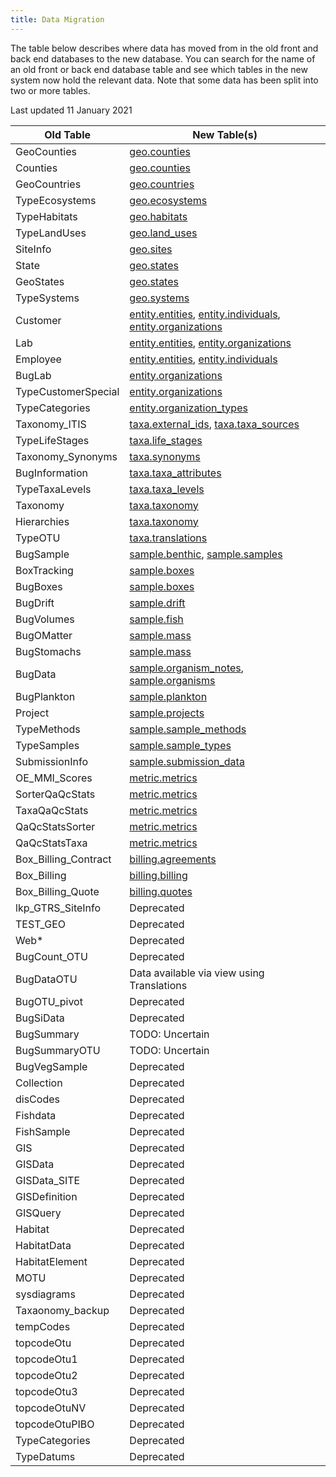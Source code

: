 ```yaml
---
title: Data Migration
---
```


The table below describes where data has moved from in the old front and back end databases to the new database.
        You can search for the name of an old front or back end database table and see which tables in the new system now hold the relevant data.
        Note that some data has been split into two or more tables.

        
 Last updated 11 January 2021

|Old Table|New Table(s)|
|---|---|
|GeoCounties|[geo.counties](schema_geo.html#counties)|
|Counties|[geo.counties](schema_geo.html#counties)|
|GeoCountries|[geo.countries](schema_geo.html#countries)|
|TypeEcosystems|[geo.ecosystems](schema_geo.html#ecosystems)|
|TypeHabitats|[geo.habitats](schema_geo.html#habitats)|
|TypeLandUses|[geo.land_uses](schema_geo.html#land_uses)|
|SiteInfo|[geo.sites](schema_geo.html#sites)|
|State|[geo.states](schema_geo.html#states)|
|GeoStates|[geo.states](schema_geo.html#states)|
|TypeSystems|[geo.systems](schema_geo.html#systems)|
|Customer|[entity.entities](schema_entity.html#entities), [entity.individuals](schema_entity.html#individuals), [entity.organizations](schema_entity.html#organizations)|
|Lab|[entity.entities](schema_entity.html#entities), [entity.organizations](schema_entity.html#organizations)|
|Employee|[entity.entities](schema_entity.html#entities), [entity.individuals](schema_entity.html#individuals)|
|BugLab|[entity.organizations](schema_entity.html#organizations)|
|TypeCustomerSpecial|[entity.organizations](schema_entity.html#organizations)|
|TypeCategories|[entity.organization_types](schema_entity.html#organization_types)|
|Taxonomy_ITIS|[taxa.external_ids](schema_taxa.html#external_ids), [taxa.taxa_sources](schema_taxa.html#taxa_sources)|
|TypeLifeStages|[taxa.life_stages](schema_taxa.html#life_stages)|
|Taxonomy_Synonyms|[taxa.synonyms](schema_taxa.html#synonyms)|
|BugInformation|[taxa.taxa_attributes](schema_taxa.html#taxa_attributes)|
|TypeTaxaLevels|[taxa.taxa_levels](schema_taxa.html#taxa_levels)|
|Taxonomy|[taxa.taxonomy](schema_taxa.html#taxonomy)|
|Hierarchies|[taxa.taxonomy](schema_taxa.html#taxonomy)|
|TypeOTU|[taxa.translations](schema_taxa.html#translations)|
|BugSample|[sample.benthic](schema_sample.html#benthic), [sample.samples](schema_sample.html#samples)|
|BoxTracking|[sample.boxes](schema_sample.html#boxes)|
|BugBoxes|[sample.boxes](schema_sample.html#boxes)|
|BugDrift|[sample.drift](schema_sample.html#drift)|
|BugVolumes|[sample.fish](schema_sample.html#fish)|
|BugOMatter|[sample.mass](schema_sample.html#mass)|
|BugStomachs|[sample.mass](schema_sample.html#mass)|
|BugData|[sample.organism_notes](schema_sample.html#organism_notes), [sample.organisms](schema_sample.html#organisms)|
|BugPlankton|[sample.plankton](schema_sample.html#plankton)|
|Project|[sample.projects](schema_sample.html#projects)|
|TypeMethods|[sample.sample_methods](schema_sample.html#sample_methods)|
|TypeSamples|[sample.sample_types](schema_sample.html#sample_types)|
|SubmissionInfo|[sample.submission_data](schema_sample.html#submission_data)|
|OE_MMI_Scores|[metric.metrics](schema_metric.html#metrics)|
|SorterQaQcStats|[metric.metrics](schema_metric.html#metrics)|
|TaxaQaQcStats|[metric.metrics](schema_metric.html#metrics)|
|QaQcStatsSorter|[metric.metrics](schema_metric.html#metrics)|
|QaQcStatsTaxa|[metric.metrics](schema_metric.html#metrics)|
|Box_Billing_Contract|[billing.agreements](schema_billing.html#agreements)|
|Box_Billing|[billing.billing](schema_billing.html#billing)|
|Box_Billing_Quote|[billing.quotes](schema_billing.html#quotes)|
|lkp_GTRS_SiteInfo|Deprecated|
|TEST_GEO|Deprecated|
|Web*|Deprecated|
|BugCount_OTU|Deprecated|
|BugDataOTU|Data available via view using Translations|
|BugOTU_pivot|Deprecated|
|BugSiData|Deprecated|
|BugSummary|TODO: Uncertain|
|BugSummaryOTU|TODO: Uncertain|
|BugVegSample|Deprecated|
|Collection|Deprecated|
|disCodes|Deprecated|
|Fishdata|Deprecated|
|FishSample|Deprecated|
|GIS|Deprecated|
|GISData|Deprecated|
|GISData_SITE|Deprecated|
|GISDefinition|Deprecated|
|GISQuery|Deprecated|
|Habitat|Deprecated|
|HabitatData|Deprecated|
|HabitatElement|Deprecated|
|MOTU|Deprecated|
|sysdiagrams|Deprecated|
|Taxaonomy_backup|Deprecated|
|tempCodes|Deprecated|
|topcodeOtu|Deprecated|
|topcodeOtu1|Deprecated|
|topcodeOtu2|Deprecated|
|topcodeOtu3|Deprecated|
|topcodeOtuNV|Deprecated|
|topcodeOtuPIBO|Deprecated|
|TypeCategories|Deprecated|
|TypeDatums|Deprecated|
